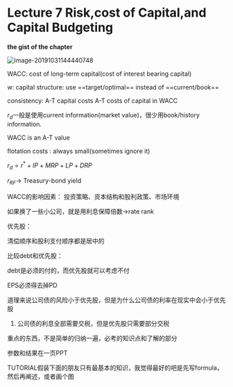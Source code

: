 # Lecture 7 Risk,cost of Capital,and Capital Budgeting

<b>the gist of the chapter</b>

![image-20191031144440748](D:\picture\image-20191031144440748.png)

WACC: cost of long-term capital(cost of interest bearing capital)

w: capital structure: use ==target/optimal== instead of ==current/book==

consistency: A-T capital costs A-T costs  of capital in WACC

$r_d$一般是使用current information(market value)，很少用book/history information.

WACC is an A-T value

flotation costs : always small(sometimes ignore it) 

$r_d = r^* + IP + MRP + LP + DRP$ 

$r_{RF}$-> Treasury-bond yield

WACC的影响因素：
投资策略、资本结构和股利政策、市场环境

如果换了一些小公司，就是用利息保障倍数->rate rank

优先股：

清偿顺序和股利支付顺序都是居中的

比较debt和优先股：

debt是必须的付的，而优先股就可以考虑不付  	

 EPS必须得去掉PD

道理来说公司债的风险小于优先股，但是为什么公司债的利率在现实中会小于优先股

1. 公司债的利息全部需要交税，但是优先股只需要部分交税



重点的东西，不是简单的归纳一遍，必考的知识点和了解的部分

参数和结果在一页PPT

TUTORIAL假装下面的朋友只有最基本的知识，我觉得最好的吧是先写formula，然后再阐述，或者画个图